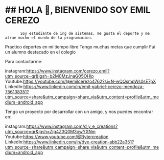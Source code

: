 #                                       ## HOLA 👋, BIENVENIDO SOY EMIL CEREZO
           Soy estudiante de ing de sistemas, me gusta el deporte y me atrae mucho el mundo de la programacion.

Practico deportes en mi tiempo libre
Tengo muchas metas que cumplir
Fui un alumno destacado en el colegio

Para contactarme:

  instagram:https://www.instagram.com/cerezo.emil?utm_source=qr&igsh=b2M0MzJnaG05OHlp
  Youtube:https://youtube.com/@emilcerezo4762?si=N-wQQsmpWs0sE7pX
  LinkedIn:https://www.linkedin.com/in/emil-gabriel-cerezo-mendoza-756138351?utm_source=share&utm_campaign=share_via&utm_content=profile&utm_medium=android_app

Tengo un proyecto por desarrollar con un amigo, y nos puedes encontrar en:

  instagram:https://www.instagram.com/d_y_e_creations?utm_source=qr&igsh=Zjg4Z3Q0M3owYXNm
  Youtube:https://www.youtube.com/@Bytercreation
  LinkedIn:https://www.linkedin.com/in/dye-creation-abb22a351?utm_source=share&utm_campaign=share_via&utm_content=profile&utm_medium=android_app
